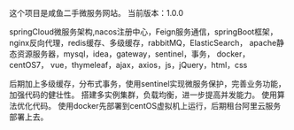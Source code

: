 这个项目是咸鱼二手微服务网站。
当前版本：1.0.0


springCloud微服务架构,nacos注册中心，Feign服务通信，springBoot框架，
nginx反向代理，redis缓存、多级缓存，rabbitMQ，ElasticSearch，
apache静态资源服务器，mysql，idea，gateway，sentinel，事务，
docker，centOS7，
vue，thymeleaf，ajax，axios，js，jQuery，html，css


后期加上多级缓存，分布式事务，使用sentinel实现微服务保护，完善业务功能，加强代码的健壮性。
搭建多实例集群，负载均衡，进一步提高并发能力。
使用算法优化代码。
使用docker先部署到centOS虚拟机上运行，后期租台阿里云服务部署上去。

